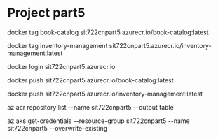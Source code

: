 # Project part5

docker tag book-catalog sit722cnpart5.azurecr.io/book-catalog:latest

docker tag inventory-management sit722cnpart5.azurecr.io/inventory-management:latest

docker login sit722cnpart5.azurecr.io

docker push sit722cnpart5.azurecr.io/book-catalog:latest

docker push sit722cnpart5.azurecr.io/inventory-management:latest

az acr repository list --name sit722cnpart5 --output table

az aks get-credentials --resource-group sit722cnpart5 --name sit722cnpart5 --overwrite-existing
